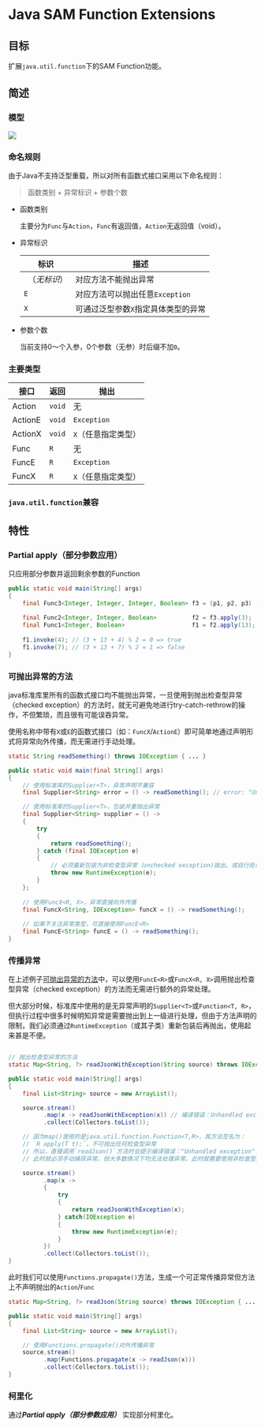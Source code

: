 # Java SAM Function Extensions

## 目标

扩展`java.util.function`下的SAM Function功能。

## 简述

### 模型

![](docs/JavaFunctions_Design.png)

### 命名规则

由于Java不支持泛型重载，所以对所有函数式接口采用以下命名规则：

> 函数类别 + 异常标识 + 参数个数

- 函数类别

  主要分为`Func`与`Action`，`Func`有返回值，`Action`无返回值（void）。

- 异常标识

  | 标识 | 描述 |
  | ---- | ---- |
  | ` `（*无标识*） | 对应方法不能抛出异常 |
  | `E` | 对应方法可以抛出任意`Exception` |
  | `X` | 可通过泛型参数`X`指定具体类型的异常 |

- 参数个数

  当前支持0～个入参，0个参数（无参）时后缀不加`0`。

### 主要类型

| 接口 | 返回 | 抛出 |
| ---- | ---- | ---- |
| Action | `void` | 无 |
| ActionE | `void` | `Exception` |
| ActionX | `void` | `X`（任意指定类型） |
| Func | `R` | 无 |
| FuncE | `R` | `Exception` |
| FuncX | `R` | `X`（任意指定类型） |

### `java.util.function`兼容

## 特性

### Partial apply（部分参数应用）

只应用部分参数并返回剩余参数的Function

```java
public static void main(String[] args)
{
    final Func3<Integer, Integer, Integer, Boolean> f3 = (p1, p2, p3) -> (p1 + p2 + p3) % 2 == 0;
    
    final Func2<Integer, Integer, Boolean>          f2 = f3.apply(3);
    final Func1<Integer, Boolean>                   f1 = f2.apply(13);
    
    f1.invoke(4); // (3 + 13 + 4) % 2 = 0 => true
    f1.invoke(7); // (3 + 13 + 7) % 2 = 1 => false
}
```

### 可抛出异常的方法

java标准库里所有的函数式接口均不能抛出异常，一旦使用到抛出检查型异常（checked exception）的方法时，就无可避免地进行try-catch-rethrow的操作，不但繁琐，而且很有可能误吞异常。

使用名称中带有`X`或`E`的函数式接口（如：`FuncX`/`ActionE`）即可简单地通过声明形式将异常向外传播，而无需进行手动处理。

```java
static String readSomething() throws IOException { ... }

public static void main(final String[] args)
{
    // 使用标准库的Supplier<T>，异常声明不兼容
    final Supplier<String> error = () -> readSomething(); // error: "Unhandled exception: IOException"

    // 使用标准库的Supplier<T>，包装并重抛出异常
    final Supplier<String> supplier = () ->
    {
        try
        {
            return readSomething();
        } catch (final IOException e)
        {
            // 必须重新包装为非检查型异常（unchecked exception)抛出，或自行处理异常。
            throw new RuntimeException(e);
        }
    };
    
    // 使用FuncX<R, X>，异常直接向外传播
    final FuncX<String, IOException> funcX = () -> readSomething();
    
    // 如果不关注异常类型，可直接使用FuncE<R>
    final FuncE<String> funcE = () -> readSomething();
}
```

### 传播异常

在上述例子[可抛出异常的方法](#可抛出异常的方法)中，可以使用`FuncE<R>`或`FuncX<R, X>`调用抛出检查型异常（checked exception）的方法而无需进行额外的异常处理。

但大部分时候，标准库中使用的是无异常声明的`Supplier<T>`或`Function<T, R>`，但执行过程中很多时候明知异常是需要抛出到上一级进行处理，但由于方法声明的限制，我们必须通过`RuntimeException`（或其子类）重新包装后再抛出，使用起来甚是不便。

```java

// 抛出检查型异常的方法
static Map<String, ?> readJsonWithException(String source) throws IOException { ... }

public static void main(String[] args)
{
    final List<String> source = new ArrayList();

    source.stream()
          .map(x -> readJsonWithException(x)) // 编译错误：Unhandled exception
          .collect(Collectors.toList());

    // 因为map()使用的是java.util.function.Function<T,R>，其方法签名为：
    // `R apply(T t);`，不可抛出任何检查型异常
    // 所以，直接调用`readJson()`方法时会提示编译错误："Unhandled exception"
    // 此时就必须手动捕获异常，但大多数情况下均无法处理异常，此时就需要使用非检查型异常进行包装后从新抛出。

    source.stream()
          .map(x ->
          {
              try
              {
                  return readJsonWithException(x);
              } catch(IOException e)
              {
                  throw new RuntimeException(e);
              }
          })
          .collect(Collectors.toList());
}
```

此时我们可以使用`Functions.propagate()`方法，生成一个可正常传播异常但方法上不声明抛出的`Action`/`Func`

```java
static Map<String, ?> readJson(String source) throws IOException { ... }

public static void main(String[] args)
{
    final List<String> source = new ArrayList();

    // 使用Functions.propagate()对外传播异常
    source.stream()
          .map(Functions.propagate(x -> readJson(x)))
          .collect(Collectors.toList());
}

```

### 柯里化

通过***Partial apply（部分参数应用）*** 实现部分柯里化。
